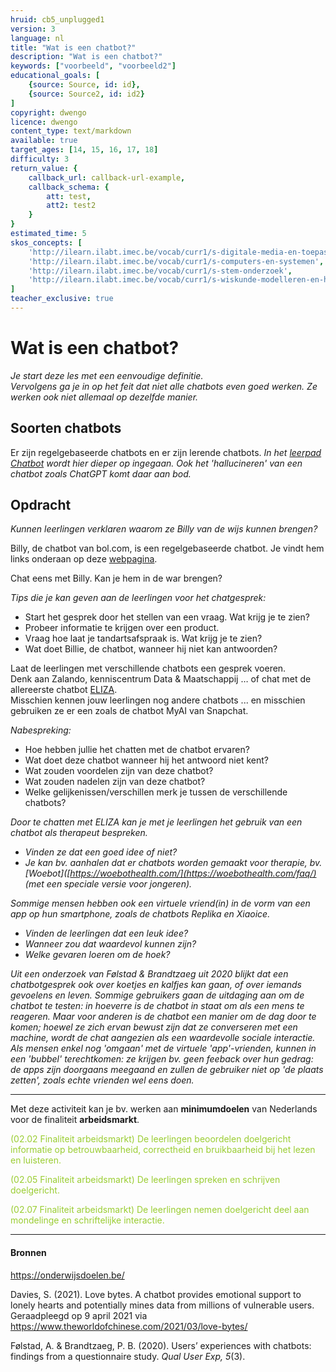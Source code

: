 ```yaml
---
hruid: cb5_unplugged1
version: 3
language: nl
title: "Wat is een chatbot?"
description: "Wat is een chatbot?"
keywords: ["voorbeeld", "voorbeeld2"]
educational_goals: [
    {source: Source, id: id}, 
    {source: Source2, id: id2}
]
copyright: dwengo
licence: dwengo
content_type: text/markdown
available: true
target_ages: [14, 15, 16, 17, 18]
difficulty: 3
return_value: {
    callback_url: callback-url-example,
    callback_schema: {
        att: test,
        att2: test2
    }
}
estimated_time: 5
skos_concepts: [
    'http://ilearn.ilabt.imec.be/vocab/curr1/s-digitale-media-en-toepassingen', 
    'http://ilearn.ilabt.imec.be/vocab/curr1/s-computers-en-systemen', 
    'http://ilearn.ilabt.imec.be/vocab/curr1/s-stem-onderzoek', 
    'http://ilearn.ilabt.imec.be/vocab/curr1/s-wiskunde-modelleren-en-heuristiek'
]
teacher_exclusive: true
---
```


# Wat is een chatbot?

*Je start deze les met een eenvoudige definitie.*<br>
*Vervolgens ga je in op het feit dat niet alle chatbots even goed werken. Ze werken ook niet allemaal op dezelfde manier.*

## Soorten chatbots

Er zijn regelgebaseerde chatbots en er zijn lerende chatbots. *In het [leerpad Chatbot](https://dwengo.org/learning-path.html?hruid=cb1_chatbot&language=nl&te=true&source_page=%2Fchatbot%2F&source_title=%20Chatbot#cb_chatbot_inleiding;nl;3) wordt hier dieper op ingegaan. Ook het 'hallucineren' van een chatbot zoals ChatGPT komt daar aan bod.*

## Opdracht

*Kunnen leerlingen verklaren waarom ze Billy van de wijs kunnen brengen?*

Billy, de chatbot van bol.com, is een regelgebaseerde chatbot. Je vindt hem links onderaan op deze [webpagina](https://www.bol.com/nl/nl/m/klantenservice/).

Chat eens met Billy. Kan je hem in de war brengen?

*Tips die je kan geven aan de leerlingen voor het chatgesprek:*<br>
* Start het gesprek door het stellen van een vraag. Wat krijg je te zien? 
* Probeer informatie te krijgen over een product. 
* Vraag hoe laat je tandartsafspraak is. Wat krijg je te zien? 
* Wat doet Billie, de chatbot, wanneer hij niet kan antwoorden? 

Laat de leerlingen met verschillende chatbots een gesprek voeren. <br>
Denk aan Zalando, kenniscentrum Data & Maatschappij … of chat met de allereerste chatbot [ELIZA](https://www.eclecticenergies.com/nederlands/psyche/eliza). <br>
Misschien kennen jouw leerlingen nog andere chatbots ... en misschien gebruiken ze er een zoals de chatbot MyAI van Snapchat. 

*Nabespreking:*<br>
* Hoe hebben jullie het chatten met de chatbot ervaren? 
* Wat doet deze chatbot wanneer hij het antwoord niet kent? 
* Wat zouden voordelen zijn van deze chatbot? 
* Wat zouden nadelen zijn van deze chatbot? 
* Welke gelijkenissen/verschillen merk je tussen de verschillende chatbots? 

*Door te chatten met ELIZA kan je met je leerlingen het gebruik van een chatbot als therapeut bespreken.*<br> 
* *Vinden ze dat een goed idee of niet?*
* *Je kan bv. aanhalen dat er chatbots worden gemaakt voor therapie, bv. [Woebot]([https://woebothealth.com/](https://woebothealth.com/faq/) (met een speciale versie voor jongeren).*

*Sommige mensen hebben ook een virtuele vriend(in) in de vorm van een app op hun smartphone, zoals de chatbots Replika en Xiaoice.*
* *Vinden de leerlingen dat een leuk idee?*
* *Wanneer zou dat waardevol kunnen zijn?*
* *Welke gevaren loeren om de hoek?*

*Uit een onderzoek van Følstad & Brandtzaeg uit 2020 blijkt dat een chatbotgesprek ook over koetjes en kalfjes kan gaan, of over iemands gevoelens en leven. Sommige gebruikers gaan de uitdaging aan om de chatbot te testen: in hoeverre is de chatbot in staat om als een mens te reageren. Maar voor anderen is de chatbot een manier om de dag door te komen; hoewel ze zich ervan bewust zijn dat ze converseren met een machine, wordt de chat aangezien als een waardevolle sociale interactie.*<br>
*Als mensen enkel nog 'omgaan' met de virtuele 'app'-vrienden, kunnen in een 'bubbel' terechtkomen: ze krijgen bv. geen feeback over hun gedrag: de apps zijn doorgaans meegaand en zullen de gebruiker niet op 'de plaats zetten', zoals echte vrienden wel eens doen.* 

-----------------------
Met deze activiteit kan je bv. werken aan **minimumdoelen** van Nederlands voor de finaliteit **arbeidsmarkt**. 

<span style="color: yellowgreen">(02.02 Finaliteit arbeidsmarkt) De leerlingen beoordelen doelgericht informatie op betrouwbaarheid, correctheid en bruikbaarheid bij het lezen en luisteren.</span>

<span style="color: yellowgreen">(02.05 Finaliteit arbeidsmarkt) De leerlingen spreken en schrijven doelgericht.</span>

<span style="color: yellowgreen">(02.07 Finaliteit arbeidsmarkt) De leerlingen nemen doelgericht deel aan mondelinge en schriftelijke interactie.</span>


------------------
#### Bronnen

https://onderwijsdoelen.be/

Davies, S. (2021). Love bytes. A chatbot provides emotional support to lonely hearts and potentially mines data from millions of vulnerable users. Geraadpleegd op 9 april 2021 via https://www.theworldofchinese.com/2021/03/love-bytes/

Følstad, A. & Brandtzaeg, P. B. (2020). Users’ experiences with chatbots: findings from a questionnaire study. *Qual User Exp, 5*(3).

